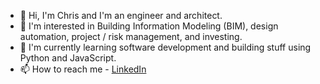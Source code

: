 - 👋 Hi, I'm Chris and I'm an engineer and architect.
- 👀 I'm interested in Building Information Modeling (BIM), design automation, project / risk management, and investing. 
- 🌱 I'm currently learning software development and building stuff using Python and JavaScript.
- 📫 How to reach me - [LinkedIn](https://www.linkedin.com/in/kgorczakowski/)

<!---
gorczakowski/gorczakowski is a ✨ special ✨ repository because its `README.md` (this file) appears on your GitHub profile.
You can click the Preview link to take a look at your changes.
--->
